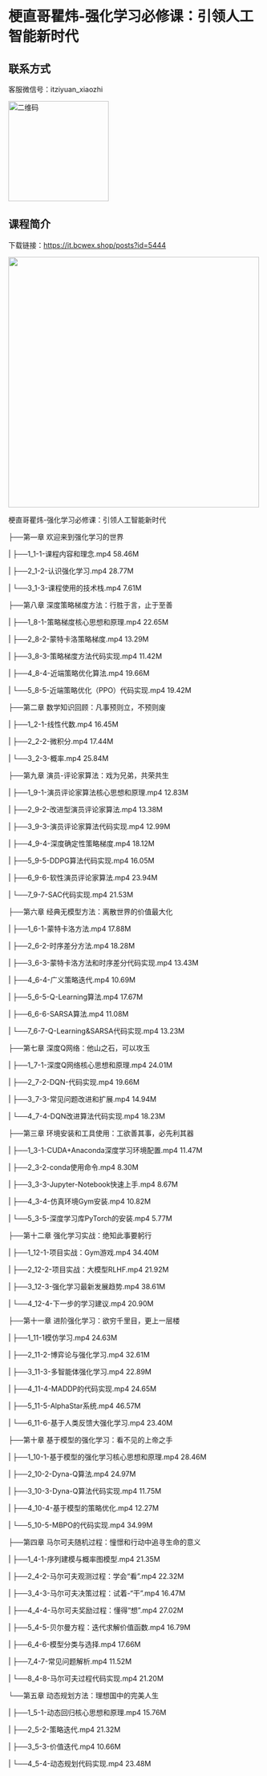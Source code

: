 # 梗直哥瞿炜-强化学习必修课：引领人工智能新时代

## 联系方式

客服微信号：itziyuan_xiaozhi

<img src="https://ziyuanyun.oss-cn-guangzhou.aliyuncs.com/common/20240614073449/666b82192834a.jpg" width="200" height="200" alt="二维码">

## 课程简介

下载链接：https://it.bcwex.shop/posts?id=5444

<img src="https://ziyuanyun.oss-cn-guangzhou.aliyuncs.com/yun/20241201162044/674c1c5ce64d6.jpg" width="500" alt="">

  

 梗直哥瞿炜-强化学习必修课：引领人工智能新时代

 ├──第—章 欢迎来到强化学习的世界

 | ├──1_1-1-课程内容和理念.mp4 58.46M

 | ├──2_1-2-认识强化学习.mp4 28.77M

 | └──3_1-3-课程使用的技术栈.mp4 7.61M

 ├──第八章 深度策略梯度方法：行胜于言，止于至善

 | ├──1_8-1-策略梯度核心思想和原理.mp4 22.65M

 | ├──2_8-2-蒙特卡洛策略梯度.mp4 13.29M

 | ├──3_8-3-策略梯度方法代码实现.mp4 11.42M

 | ├──4_8-4-近端策略优化算法.mp4 19.66M

 | └──5_8-5-近端策略优化（PPO）代码实现.mp4 19.42M

 ├──第二章 数学知识回顾：凡事预则立，不预则废

 | ├──1_2-1-线性代数.mp4 16.45M

 | ├──2_2-2-微积分.mp4 17.44M

 | └──3_2-3-概率.mp4 25.84M

 ├──第九章 演员-评论家算法：戏为兄弟，共荣共生

 | ├──1_9-1-演员评论家算法核心思想和原理.mp4 12.83M

 | ├──2_9-2-改进型演员评论家算法.mp4 13.38M

 | ├──3_9-3-演员评论家算法代码实现.mp4 12.99M

 | ├──4_9-4-深度确定性策略梯度.mp4 18.12M

 | ├──5_9-5-DDPG算法代码实现.mp4 16.05M

 | ├──6_9-6-软性演员评论家算法.mp4 23.94M

 | └──7_9-7-SAC代码实现.mp4 21.53M

 ├──第六章 经典无模型方法：离散世界的价值最大化

 | ├──1_6-1-蒙特卡洛方法.mp4 17.88M

 | ├──2_6-2-时序差分方法.mp4 18.28M

 | ├──3_6-3-蒙特卡洛方法和时序差分代码实现.mp4 13.43M

 | ├──4_6-4-广义策略迭代.mp4 10.69M

 | ├──5_6-5-Q-Learning算法.mp4 17.67M

 | ├──6_6-6-SARSA算法.mp4 11.08M

 | └──7_6-7-Q-Learning&amp;SARSA代码实现.mp4 13.23M

 ├──第七章 深度Q网络：他山之石，可以攻玉

 | ├──1_7-1-深度Q网络核心思想和原理.mp4 24.01M

 | ├──2_7-2-DQN-代码实现.mp4 19.66M

 | ├──3_7-3-常见问题改进和扩展.mp4 14.94M

 | └──4_7-4-DQN改进算法代码实现.mp4 18.23M

 ├──第三章 环境安装和工具使用：工欲善其事，必先利其器

 | ├──1_3-1-CUDA+Anaconda深度学习环境配置.mp4 11.47M

 | ├──2_3-2-conda使用命令.mp4 8.30M

 | ├──3_3-3-Jupyter-Notebook快速上手.mp4 8.67M

 | ├──4_3-4-仿真环境Gym安装.mp4 10.82M

 | └──5_3-5-深度学习库PyTorch的安装.mp4 5.77M

 ├──第十二章 强化学习实战：绝知此事要躬行

 | ├──1_12-1-项目实战：Gym游戏.mp4 34.40M

 | ├──2_12-2-项目实战：大模型RLHF.mp4 21.92M

 | ├──3_12-3-强化学习最新发展趋势.mp4 38.61M

 | └──4_12-4-下一步的学习建议.mp4 20.90M

 ├──第十一章 进阶强化学习：欲穷千里目，更上一层楼

 | ├──1_11-1模仿学习.mp4 24.63M

 | ├──2_11-2-博弈论与强化学习.mp4 32.61M

 | ├──3_11-3-多智能体强化学习.mp4 22.89M

 | ├──4_11-4-MADDP的代码实现.mp4 24.65M

 | ├──5_11-5-AlphaStar系统.mp4 46.57M

 | └──6_11-6-基于人类反馈大强化学习.mp4 23.40M

 ├──第十章 基于模型的强化学习：看不见的上帝之手

 | ├──1_10-1-基于模型的强化学习核心思想和原理.mp4 28.46M

 | ├──2_10-2-Dyna-Q算法.mp4 24.97M

 | ├──3_10-3-Dyna-Q算法代码实现.mp4 11.75M

 | ├──4_10-4-基于模型的策略优化.mp4 12.27M

 | └──5_10-5-MBPO的代码实现.mp4 34.99M

 ├──第四章 马尔可夫随机过程：憧憬和行动中追寻生命的意义

 | ├──1_4-1-序列建模与概率图模型.mp4 21.35M

 | ├──2_4-2-马尔可夫观测过程：学会“看”.mp4 22.32M

 | ├──3_4-3-马尔可夫决策过程：试着-“干”.mp4 16.47M

 | ├──4_4-4-马尔可夫奖励过程：懂得“想”.mp4 27.02M

 | ├──5_4-5-贝尔曼方程：迭代求解价值函数.mp4 16.79M

 | ├──6_4-6-模型分类与选择.mp4 17.66M

 | ├──7_4-7-常见问题解析.mp4 11.52M

 | └──8_4-8-马尔可夫过程代码实现.mp4 21.20M

 └──第五章 动态规划方法：理想国中的完美人生

 | ├──1_5-1-动态回归核心思想和原理.mp4 15.76M

 | ├──2_5-2-策略迭代.mp4 21.32M

 | ├──3_5-3-价值迭代.mp4 10.66M

 | └──4_5-4-动态规划代码实现.mp4 23.48M

  